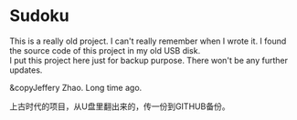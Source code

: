 ﻿# Sudoku  
  
This is a really old project. I can't really remember when I wrote it. I found the source code of this project in my old USB disk.  
I put this project here just for backup purpose. There won't be any further updates.  
  
&copyJeffery Zhao. Long time ago.  
  
上古时代的项目，从U盘里翻出来的，传一份到GITHUB备份。